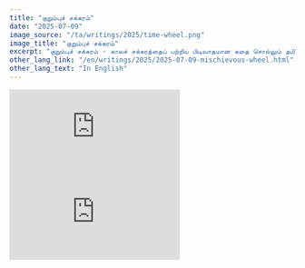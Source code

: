 ```yaml
---
title: "குறும்புச் சக்கரம்"
date: "2025-07-09"
image_source: "/ta/writings/2025/time-wheel.png"
image_title: "குறும்புச் சக்கரம்"
excerpt: "குறும்புச் சக்கரம் - காலச் சக்கரத்தைப் பற்றிய பிடிவாதமான கதை சொல்லும் தமிழ் கவிதை."
other_lang_link: "/en/writings/2025/2025-07-09-mischievous-wheel.html"
other_lang_text: "In English"
---
```


<!--more-->

<div class="youtube">
<iframe src="https://www.youtube.com/embed/LcUZHmCqSLY" frameborder="0" allow="accelerometer; autoplay; encrypted-media; gyroscope; picture-in-picture" allowfullscreen>
</iframe>
</div>

<div class="youtube">
<iframe src="https://www.youtube.com/embed/ksv2tZL2cKc" frameborder="0" allow="accelerometer; autoplay; encrypted-media; gyroscope; picture-in-picture" allowfullscreen>
</iframe>
</div>